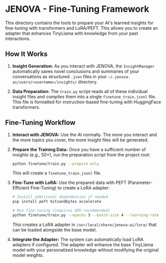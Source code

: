 # JENOVA - Fine-Tuning Framework

This directory contains the tools to prepare your AI's learned insights for fine-tuning with transformers and LoRA/PEFT. This allows you to create an adapter that enhances TinyLlama with knowledge from your past interactions.

## How It Works

1.  **Insight Generation:** As you interact with JENOVA, the `InsightManager` automatically saves novel conclusions and summaries of your conversations as structured `.json` files in your `~/.jenova-ai/users/<username>/insights/` directory.

2.  **Data Preparation:** The `train.py` script reads all of these individual insight files and compiles them into a single `finetune_train.jsonl` file. This file is formatted for instruction-based fine-tuning with HuggingFace transformers.

## Fine-Tuning Workflow

1.  **Interact with JENOVA:** Use the AI normally. The more you interact and the more topics you cover, the more insight files will be generated.

2.  **Prepare the Training Data:** Once you have a sufficient number of insights (e.g., 50+), run the preparation script from the project root:

    ```bash
    python finetune/train.py --prepare-only
    ```

    This will create a `finetune_train.jsonl` file.

3.  **Fine-Tune with LoRA:** Use the prepared data with PEFT (Parameter-Efficient Fine-Tuning) to create a LoRA adapter:

    ```bash
    # Install additional dependencies if needed
    pip install peft bitsandbytes accelerate
    
    # Run fine-tuning (requires GPU recommended)
    python finetune/train.py --epochs 3 --batch-size 4 --learning-rate 2e-4
    ```

    This creates a LoRA adapter in `/usr/local/share/jenova-ai/lora/` that can be loaded alongside the base model.

4.  **Integrate the Adapter:** The system can automatically load LoRA adapters if configured. The adapter will enhance the base TinyLlama model with your personalized knowledge without modifying the original model weights.